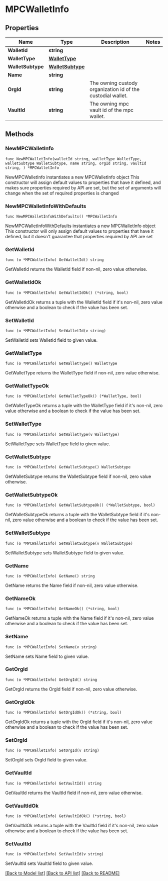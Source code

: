 # MPCWalletInfo

## Properties

Name | Type | Description | Notes
------------ | ------------- | ------------- | -------------
**WalletId** | **string** |  | 
**WalletType** | [**WalletType**](WalletType.md) |  | 
**WalletSubtype** | [**WalletSubtype**](WalletSubtype.md) |  | 
**Name** | **string** |  | 
**OrgId** | **string** | The owning custody organization id of the custodial wallet. | 
**VaultId** | **string** | The owning mpc vault id of the mpc wallet. | 

## Methods

### NewMPCWalletInfo

`func NewMPCWalletInfo(walletId string, walletType WalletType, walletSubtype WalletSubtype, name string, orgId string, vaultId string, ) *MPCWalletInfo`

NewMPCWalletInfo instantiates a new MPCWalletInfo object
This constructor will assign default values to properties that have it defined,
and makes sure properties required by API are set, but the set of arguments
will change when the set of required properties is changed

### NewMPCWalletInfoWithDefaults

`func NewMPCWalletInfoWithDefaults() *MPCWalletInfo`

NewMPCWalletInfoWithDefaults instantiates a new MPCWalletInfo object
This constructor will only assign default values to properties that have it defined,
but it doesn't guarantee that properties required by API are set

### GetWalletId

`func (o *MPCWalletInfo) GetWalletId() string`

GetWalletId returns the WalletId field if non-nil, zero value otherwise.

### GetWalletIdOk

`func (o *MPCWalletInfo) GetWalletIdOk() (*string, bool)`

GetWalletIdOk returns a tuple with the WalletId field if it's non-nil, zero value otherwise
and a boolean to check if the value has been set.

### SetWalletId

`func (o *MPCWalletInfo) SetWalletId(v string)`

SetWalletId sets WalletId field to given value.


### GetWalletType

`func (o *MPCWalletInfo) GetWalletType() WalletType`

GetWalletType returns the WalletType field if non-nil, zero value otherwise.

### GetWalletTypeOk

`func (o *MPCWalletInfo) GetWalletTypeOk() (*WalletType, bool)`

GetWalletTypeOk returns a tuple with the WalletType field if it's non-nil, zero value otherwise
and a boolean to check if the value has been set.

### SetWalletType

`func (o *MPCWalletInfo) SetWalletType(v WalletType)`

SetWalletType sets WalletType field to given value.


### GetWalletSubtype

`func (o *MPCWalletInfo) GetWalletSubtype() WalletSubtype`

GetWalletSubtype returns the WalletSubtype field if non-nil, zero value otherwise.

### GetWalletSubtypeOk

`func (o *MPCWalletInfo) GetWalletSubtypeOk() (*WalletSubtype, bool)`

GetWalletSubtypeOk returns a tuple with the WalletSubtype field if it's non-nil, zero value otherwise
and a boolean to check if the value has been set.

### SetWalletSubtype

`func (o *MPCWalletInfo) SetWalletSubtype(v WalletSubtype)`

SetWalletSubtype sets WalletSubtype field to given value.


### GetName

`func (o *MPCWalletInfo) GetName() string`

GetName returns the Name field if non-nil, zero value otherwise.

### GetNameOk

`func (o *MPCWalletInfo) GetNameOk() (*string, bool)`

GetNameOk returns a tuple with the Name field if it's non-nil, zero value otherwise
and a boolean to check if the value has been set.

### SetName

`func (o *MPCWalletInfo) SetName(v string)`

SetName sets Name field to given value.


### GetOrgId

`func (o *MPCWalletInfo) GetOrgId() string`

GetOrgId returns the OrgId field if non-nil, zero value otherwise.

### GetOrgIdOk

`func (o *MPCWalletInfo) GetOrgIdOk() (*string, bool)`

GetOrgIdOk returns a tuple with the OrgId field if it's non-nil, zero value otherwise
and a boolean to check if the value has been set.

### SetOrgId

`func (o *MPCWalletInfo) SetOrgId(v string)`

SetOrgId sets OrgId field to given value.


### GetVaultId

`func (o *MPCWalletInfo) GetVaultId() string`

GetVaultId returns the VaultId field if non-nil, zero value otherwise.

### GetVaultIdOk

`func (o *MPCWalletInfo) GetVaultIdOk() (*string, bool)`

GetVaultIdOk returns a tuple with the VaultId field if it's non-nil, zero value otherwise
and a boolean to check if the value has been set.

### SetVaultId

`func (o *MPCWalletInfo) SetVaultId(v string)`

SetVaultId sets VaultId field to given value.



[[Back to Model list]](../README.md#documentation-for-models) [[Back to API list]](../README.md#documentation-for-api-endpoints) [[Back to README]](../README.md)


